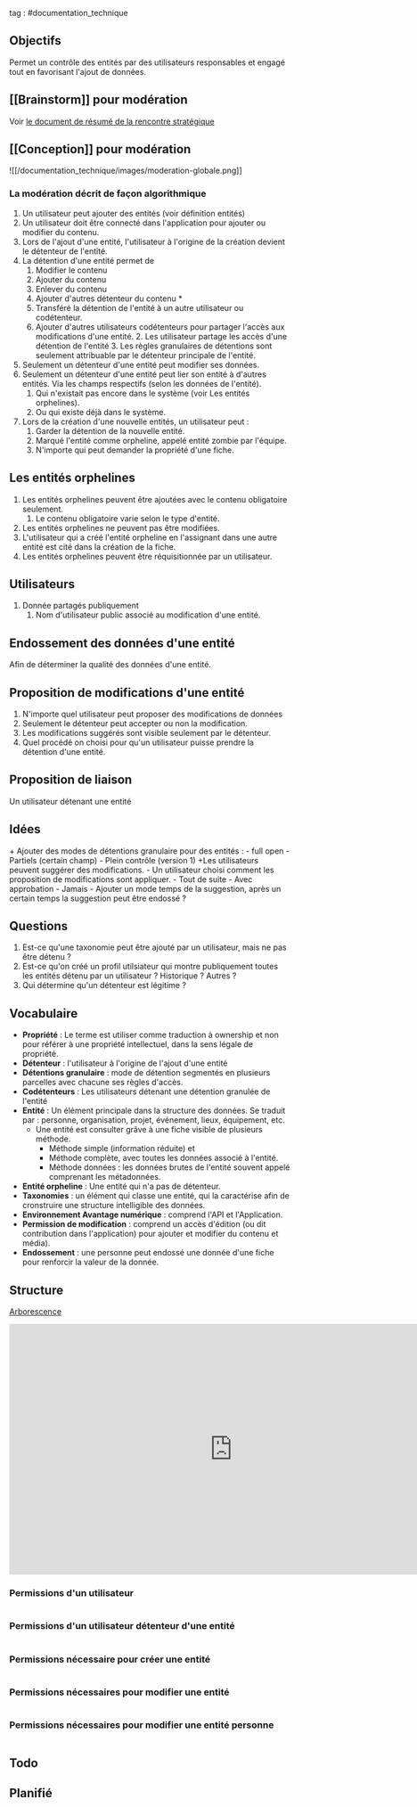tag : #documentation_technique 

## Objectifs
Permet un contrôle des entités par des utilisateurs responsables et engagé tout en favorisant l'ajout de données.

## [[Brainstorm]] pour modération
Voir [le document de résumé de la rencontre stratégique ](https://docs.google.com/document/d/1h7X1RDSLDFznKng82zCB0y5zhOoJHq-L0ugmJkLKSJw/edit)


## [[Conception]] pour modération

![[/documentation_technique/images/moderation-globale.png]]

### La modération décrit de façon algorithmique
1. Un utilisateur peut ajouter des entités (voir définition entités)
2. Un utilisateur doit être connecté dans l'application pour ajouter ou modifier du contenu.
3. Lors de l'ajout d'une entité, l'utilisateur à l'origine de la création devient le détenteur de l'entité.
4. La détention d'une entité permet de
	1. Modifier le contenu
	2. Ajouter du contenu
	3. Enlever du contenu
	4. Ajouter d'autres détenteur du contenu *
	5. Transféré la détention de l'entité à un autre utilisateur ou codétenteur.
	6. Ajouter d'autres utilisateurs codétenteurs pour partager l'accès aux modifications d'une entité.
		2. Les utilisateur partage les accès d'une détention de l'entité
		3. Les règles granulaires de détentions sont seulement attribuable par le détenteur principale de l'entité.
5. Seulement un détenteur d'une entité peut modifier ses données.
6. Seulement un détenteur d'une entité peut lier son entité à d'autres entités. Via les champs respectifs (selon les données de l'entité). 
	1. Qui n'existait pas encore dans le système (voir Les entités orphelines).
	2. Ou qui existe déjà dans le système.
7. Lors de la création d'une nouvelle entités, un utilisateur peut :
	1. Garder la détention de la nouvelle entité.
	2. Marqué l'entité comme orpheline, appelé entité zombie par l'équipe.
	3. N'importe qui peut demander la propriété d'une fiche.

## Les entités orphelines
1. Les entités orphelines peuvent être ajoutées avec le contenu obligatoire seulement.
	1. Le contenu obligatoire varie selon le type d'entité.
2. Les entités orphelines ne peuvent pas être modifiées.
3. L'utilisateur qui a créé l'entité orpheline en l'assignant dans une autre entité est cité dans la création de la fiche.
4. Les entités orphelines peuvent être réquisitionnée par un utilisateur.

## Utilisateurs
1. Donnée partagés publiquement
	1. Nom d'utilisateur public associé au modification d'une entité.

## Endossement des données d'une entité
Afin de déterminer la qualité des données d'une entité.

## Proposition de modifications d'une entité
1. N'importe quel utilisateur peut proposer des modifications de données
2. Seulement le détenteur peut accepter ou non la modification.
3. Les modifications suggérés sont visible seulement par le détenteur.
4. Quel procédé on choisi pour qu'un utilisateur puisse prendre la détention d'une entité.

## Proposition de liaison
Un utilisateur détenant une entité 

## Idées
\+ Ajouter des modes de détentions granulaire pour des entités : 
	- full open 
	- Partiels (certain champ)
	- Plein contrôle (version 1)
\+Les utilisateurs peuvent suggérer des modifications.
	- Un utilisateur choisi comment les proposition de modifications sont appliquer.
		- Tout de suite
		- Avec approbation
		- Jamais
		- Ajouter un mode temps de la suggestion, après un certain temps la suggestion peut être endossé ?

## Questions
1. Est-ce qu'une taxonomie peut être ajouté par un utilisateur, mais ne pas être détenu ?
2. Est-ce qu'on créé un profil utilsiateur qui montre publiquement toutes les entités détenu par un utilisateur ? Historique ? Autres ?
3. Qui détermine qu'un détenteur est légitime ?

## Vocabulaire
- **Propriété** : Le terme est utiliser comme traduction à ownership et non pour référer à une propriété intellectuel, dans la sens légale de propriété.
- **Détenteur** : l'utilisateur à l'origine de l'ajout d'une entité
- **Détentions granulaire** : mode de détention segmentés en plusieurs parcelles avec chacune ses règles d'accès.
- **Codétenteurs** : Les utilisateurs détenant une détention granulée de l'entité
- **Entité** : Un élément principale dans la structure des données. Se traduit par : personne, organisation, projet, événement, lieux, équipement, etc. 
	- Une entité est consulter grâve à une fiche visible de plusieurs méthode. 
		- Méthode simple (information réduite) et 
		- Méthode complète, avec toutes les données associé à l'entité. 
		- Méthode données : les données brutes de l'entité souvent appelé comprenant les métadonnées.
- **Entité orpheline** : Une entité qui n'a pas de détenteur.
- **Taxonomies** : un élément qui classe une entité, qui la caractérise afin de cronstruire une structure intelligible des données.
- **Environnement Avantage numérique** : comprend l'API et l'Application.
- **Permission de modification** : comprend un accès d'édition (ou dit contribution dans l'application) pour ajouter et modifier du contenu et média).
- **Endossement** : une personne peut endossé une donnée d'une fiche pour renforcir la valeur de la donnée.

## Structure

[Arborescence](https://whimsical.com/embed/BzHtzL47N2qzbB6YRf686o)
<iframe style="border:none" width="800" height="450" src="https://whimsical.com/embed/BzHtzL47N2qzbB6YRf686o"></iframe>


### Permissions d'un utilisateur
```javascript

```

### Permissions d'un utilisateur détenteur d'une entité
```javascript

```

### Permissions nécessaire pour créer une entité
```javascript

```

### Permissions nécessaires pour modifier une entité
```javascript

```

### Permissions nécessaires pour modifier une entité personne
```javascript

```


## Todo


## Planifié
